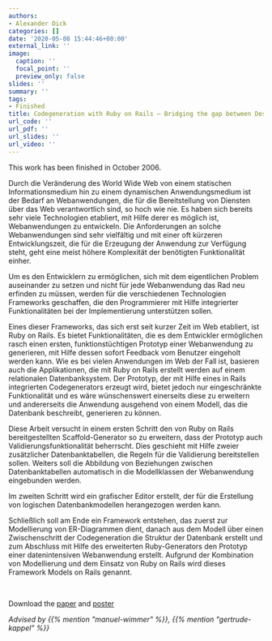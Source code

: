 ```yaml
---
authors:
- Alexander Dick
categories: []
date: '2020-05-08 15:44:46+00:00'
external_link: ''
image:
  caption: ''
  focal_point: ''
  preview_only: false
slides: ''
summary: ''
tags:
- Finished
title: Codegeneration with Ruby on Rails – Bridging the gap between Design and Implementation
url_code: ''
url_pdf: ''
url_slides: ''
url_video: ''
---
```


This work has been finished in October 2006.

Durch die Veränderung des World Wide Web von einem statischen Informationsmedium hin zu einem dynamischen Anwendungsmedium ist der Bedarf an Webanwendungen, die für die Bereitstellung von Diensten über das Web verantwortlich sind, so hoch wie nie. Es haben sich bereits sehr viele Technologien etabliert, mit Hilfe derer es möglich ist, Webanwendungen zu entwickeln. Die Anforderungen an solche Webanwendungen sind sehr vielfältig und mit einer oft kürzeren Entwicklungszeit, die für die Erzeugung der Anwendung zur Verfügung steht, geht eine meist höhere Komplexität der benötigten Funktionalität einher.

Um es den Entwicklern zu ermöglichen, sich mit dem eigentlichen Problem auseinander zu setzen und nicht für jede Webanwendung das Rad neu erfinden zu müssen, werden für die verschiedenen Technologien Frameworks geschaffen, die den Programmierer mit Hilfe integrierter Funktionalitäten bei der Implementierung unterstützen sollen.

Eines dieser Frameworks, das sich erst seit kurzer Zeit im Web etabliert, ist Ruby on Rails. Es bietet Funktionalitäten, die es dem Entwickler ermöglichen rasch einen ersten, funktionstüchtigen Prototyp einer Webanwendung zu generieren, mit Hilfe dessen sofort Feedback vom Benutzer eingeholt werden kann. Wie es bei vielen Anwendungen im Web der Fall ist, basieren auch die Applikationen, die mit Ruby on Rails erstellt werden auf einem relationalen Datenbanksystem. Der Prototyp, der mit Hilfe eines in Rails integrierten Codegenerators erzeugt wird, bietet jedoch nur eingeschränkte Funktionalität und es wäre wünschenswert einerseits diese zu erweitern und andererseits die Anwendung ausgehend von einem Modell, das die Datenbank beschreibt, generieren zu können.

Diese Arbeit versucht in einem ersten Schritt den von Ruby on Rails bereitgestellten Scaffold-Generator so zu erweitern, dass der Prototyp auch Validierungsfunktionalität beherrscht. Dies geschieht mit Hilfe zweier zusätzlicher Datenbanktabellen, die Regeln für die Validierung bereitstellen sollen. Weiters soll die Abbildung von Beziehungen zwischen Datenbanktabellen automatisch in die Modellklassen der Webanwendung eingebunden werden.

Im zweiten Schritt wird ein grafischer Editor erstellt, der für die Erstellung von logischen Datenbankmodellen herangezogen werden kann.

Schließlich soll am Ende ein Framework entstehen, das zuerst zur Modellierung von ER-Diagrammen dient, danach aus dem Modell über einen Zwischenschritt der Codegeneration die Struktur der Datenbank erstellt und zum Abschluss mit Hilfe des erweiterten Ruby-Generators den Prototyp einer datenintensiven Webanwendung erstellt. Aufgrund der Kombination von Modellierung und dem Einsatz von Ruby on Rails wird dieses Framework Models on Rails genannt.

&nbsp;

 Download the [paper](https://www.big.tuwien.ac.at/app/uploads/2016/10/Dick_paper.pdf) and [poster](https://www.big.tuwien.ac.at/app/uploads/2016/10/Dick_poster.pdf)

*Advised by {{% mention "manuel-wimmer" %}}, {{% mention "gertrude-kappel" %}}*